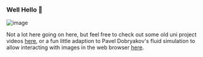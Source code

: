 ### Well Hello 👋

![image](https://user-images.githubusercontent.com/2519177/100392660-38d4d300-302f-11eb-81a9-52605be50bb9.png)


Not a lot here going on here, but feel free to check out some old uni project videos [here](https://vimeo.com/pieranmarris), or a fun little adaption to Pavel Dobryakov's fluid simulation to allow interacting with images in the web browser [here](https://pieran.github.io/).
